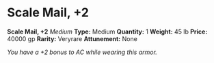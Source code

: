 # Scale Mail, +2

**Scale Mail, +2**
_Medium_
**Type:** Medium
**Quantity:** 1
**Weight:** 45 lb
**Price:** 40000 gp
**Rarity:** Veryrare
**Attunement:** None

*You have a +2 bonus to AC while wearing this armor.*